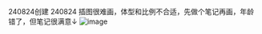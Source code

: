 240824创建
240824 插图很难画，体型和比例不合适，先做个笔记再画，年龄错了，但笔记很满意↓
![image](https://github.com/user-attachments/assets/8b35f167-d3af-48c2-a7a5-c48553d042b4)
